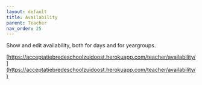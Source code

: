 ```yaml
---
layout: default
title: Availability
parent: Teacher
nav_order: 25
---
```


Show and edit availability, both for days and for yeargroups.

[https://acceptatiebredeschoolzuidoost.herokuapp.com/teacher/availability/](https://acceptatiebredeschoolzuidoost.herokuapp.com/teacher/availability/)

